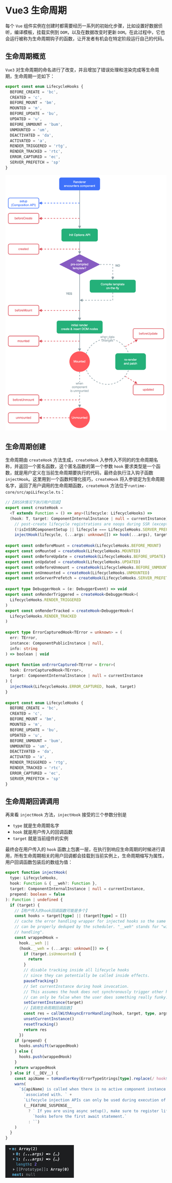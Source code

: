 # Vue3 生命周期
每个 `Vue` 组件实例在创建时都需要经历一系列的初始化步骤，比如设置好数据侦听，编译模板，挂载实例到 `DOM`，以及在数据改变时更新 `DOM`。在此过程中，它也会运行被称为生命周期钩子的函数，让开发者有机会在特定阶段运行自己的代码。

## 生命周期概览

`Vue3` 对生命周期的命名进行了改变，并且增加了错误处理和渲染完成等生命周期，生命周期一览如下：

```ts
export const enum LifecycleHooks {
  BEFORE_CREATE = 'bc',
  CREATED = 'c',
  BEFORE_MOUNT = 'bm',
  MOUNTED = 'm',
  BEFORE_UPDATE = 'bu',
  UPDATED = 'u',
  BEFORE_UNMOUNT = 'bum',
  UNMOUNTED = 'um',
  DEACTIVATED = 'da',
  ACTIVATED = 'a',
  RENDER_TRIGGERED = 'rtg',
  RENDER_TRACKED = 'rtc',
  ERROR_CAPTURED = 'ec',
  SERVER_PREFETCH = 'sp'
}
```
![lifecycle](./assets/lifecycle.png)

## 生命周期创建

生命周期由 `createHook` 方法生成，`createHook` 入参传入不同的的生命周期名称，并返回一个匿名函数，这个匿名函数的第一个参数 `hook` 要求类型是一个函数，就是用户定义在当前生命周期要执行的代码，最终会执行注入钩子函数 `injectHook`。这里用到一个函数柯理化技巧，`createHook` 将入参锁定为生命周期名字，返回了用户调用的生命周期函数，`createHook` 方法位于`runtime-core/src/apiLifecycle.ts`：

```ts
//【非SSR情况下执行用户回调】
export const createHook =
  <T extends Function = () => any>(lifecycle: LifecycleHooks) =>
  (hook: T, target: ComponentInternalInstance | null = currentInstance) =>
    // post-create lifecycle registrations are noops during SSR (except for serverPrefetch)
    (!isInSSRComponentSetup || lifecycle === LifecycleHooks.SERVER_PREFETCH) &&
    injectHook(lifecycle, (...args: unknown[]) => hook(...args), target)

export const onBeforeMount = createHook(LifecycleHooks.BEFORE_MOUNT)
export const onMounted = createHook(LifecycleHooks.MOUNTED)
export const onBeforeUpdate = createHook(LifecycleHooks.BEFORE_UPDATE)
export const onUpdated = createHook(LifecycleHooks.UPDATED)
export const onBeforeUnmount = createHook(LifecycleHooks.BEFORE_UNMOUNT)
export const onUnmounted = createHook(LifecycleHooks.UNMOUNTED)
export const onServerPrefetch = createHook(LifecycleHooks.SERVER_PREFETCH)

export type DebuggerHook = (e: DebuggerEvent) => void
export const onRenderTriggered = createHook<DebuggerHook>(
  LifecycleHooks.RENDER_TRIGGERED
)
export const onRenderTracked = createHook<DebuggerHook>(
  LifecycleHooks.RENDER_TRACKED
)

export type ErrorCapturedHook<TError = unknown> = (
  err: TError,
  instance: ComponentPublicInstance | null,
  info: string
) => boolean | void

export function onErrorCaptured<TError = Error>(
  hook: ErrorCapturedHook<TError>,
  target: ComponentInternalInstance | null = currentInstance
) {
  injectHook(LifecycleHooks.ERROR_CAPTURED, hook, target)
}

export const enum LifecycleHooks {
  BEFORE_CREATE = 'bc',
  CREATED = 'c',
  BEFORE_MOUNT = 'bm',
  MOUNTED = 'm',
  BEFORE_UPDATE = 'bu',
  UPDATED = 'u',
  BEFORE_UNMOUNT = 'bum',
  UNMOUNTED = 'um',
  DEACTIVATED = 'da',
  ACTIVATED = 'a',
  RENDER_TRIGGERED = 'rtg',
  RENDER_TRACKED = 'rtc',
  ERROR_CAPTURED = 'ec',
  SERVER_PREFETCH = 'sp'
}
```

## 生命周期回调调用

再来看 `injectHook` 方法，`injectHook` 接受的三个参数分别是

- `type` 就是生命周期名字
- `hook` 就是用户传入的回调函数
- `target` 就是当前组件的实例

最终会在用户传入的 `hook` 函数上包裹一层，在执行到响应生命周期的时候进行调用，所有生命周期相关的用户回调都会挂载到当前实例上，生命周期缩写为属性，用户回调函数包装后的数组为值：

```ts
export function injectHook(
  type: LifecycleHooks,
  hook: Function & { __weh?: Function },
  target: ComponentInternalInstance | null = currentInstance,
  prepend: boolean = false
): Function | undefined {
  if (target) {
    //【用户传入的hook回调函数可能是多个】
    const hooks = target[type] || (target[type] = [])
    // cache the error handling wrapper for injected hooks so the same hook
    // can be properly deduped by the scheduler. "__weh" stands for "with error
    // handling".
    const wrappedHook =
      hook.__weh ||
      (hook.__weh = (...args: unknown[]) => {
        if (target.isUnmounted) {
          return
        }
        // disable tracking inside all lifecycle hooks
        // since they can potentially be called inside effects.
        pauseTracking()
        // Set currentInstance during hook invocation.
        // This assumes the hook does not synchronously trigger other hooks, which
        // can only be false when the user does something really funky.
        setCurrentInstance(target)
        //【调用生命周期回调函数】
        const res = callWithAsyncErrorHandling(hook, target, type, args)
        unsetCurrentInstance()
        resetTracking()
        return res
      })
    if (prepend) {
      hooks.unshift(wrappedHook)
    } else {
      hooks.push(wrappedHook)
    }
    return wrappedHook
  } else if (__DEV__) {
    const apiName = toHandlerKey(ErrorTypeStrings[type].replace(/ hook$/, ''))
    warn(
      `${apiName} is called when there is no active component instance to be ` +
        `associated with. ` +
        `Lifecycle injection APIs can only be used during execution of setup().` +
        (__FEATURE_SUSPENSE__
          ? ` If you are using async setup(), make sure to register lifecycle ` +
            `hooks before the first await statement.`
          : ``)
    )
  }
}
```

![lifecycle](./assets/lifecycle1.png)

